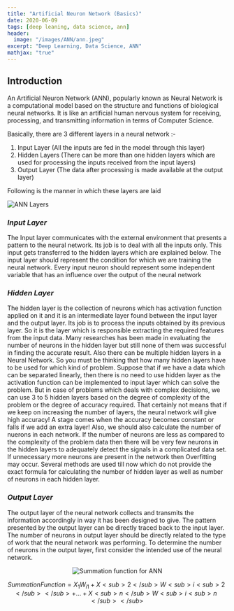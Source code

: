 ```yaml
---
title: "Artificial Neuron Network (Basics)"
date: 2020-06-09
tags: [deep leaning, data science, ann]
header:
  image: "/images/ANN/ann.jpeg"
excerpt: "Deep Learning, Data Science, ANN"
mathjax: "true"
---
```


## Introduction

An Artificial Neuron Network (ANN), popularly known as Neural Network is a computational model based on the structure and functions of biological neural networks. It is like an artificial human nervous system for receiving, processing, and transmitting information in terms of Computer Science.

Basically, there are 3 different layers in a neural network :-

1. Input Layer (All the inputs are fed in the model through this layer)
2. Hidden Layers (There can be more than one hidden layers which are used for processing the inputs received from the input layers)
3. Output Layer (The data after processing is made available at the output layer)

Following is the manner in which these layers are laid

<img src="{{ site.url }}{{ site.baseurl }}/images/ANN/layers.gif" alt="ANN Layers">

### *Input Layer*

The Input layer communicates with the external environment that presents a pattern to the neural network. Its job is to deal with all the inputs only. This input gets transferred to the hidden layers which are explained below. The input layer should represent the condition for which we are training the neural network. Every input neuron should represent some independent variable that has an influence over the output of the neural network

### *Hidden Layer*

The hidden layer is the collection of neurons which has activation function applied on it and it is an intermediate layer found between the input layer and the output layer. Its job is to process the inputs obtained by its previous layer. So it is the layer which is responsible extracting the required features from the input data. Many researches has been made in evaluating the number of neurons in the hidden layer but still none of them was successful in finding the accurate result. Also there can be multiple hidden layers in a Neural Network. So you must be thinking that how many hidden layers have to be used for which kind of problem. Suppose that if we have a data which can be separated linearly, then there is no need to use hidden layer as the activation function can be implemented to input layer which can solve the problem. But in case of problems which deals with complex decisions, we can use 3 to 5 hidden layers based on the degree of complexity of the problem or the degree of accuracy required. That certainly not means that if we keep on increasing the number of layers, the neural network will give high accuracy! A stage comes when the accuracy becomes constant or falls if we add an extra layer! Also, we should also calculate the number of nuerons in each network. If the number of neurons are less as compared to the complexity of the problem data then there will be very few neurons in the hidden layers to adequately detect the signals in a complicated data set. If unnecessary more neurons are present in the network then Overfitting may occur. Several methods are used till now which do not provide the exact formula for calculating the number of hidden layer as well as number of neurons in each hidden layer.

### *Output Layer*

The output layer of the neural network collects and transmits the information accordingly in way it has been designed to give. The pattern presented by the output layer can be directly traced back to the input layer. The number of neurons in output layer should be directly related to the type of work that the neural network was performing. To determine the number of neurons in the output layer, first consider the intended use of the neural network.

<div style="text-align:center"><img src="{{ site.url }}{{ site.baseurl }}/images/ANN/summation%20function.jpeg" alt="Summation function for ANN"></div>

$$Summation Function=X_{1}W_{i1}+X<sub>2</sub>W<sub>i<sub>2</sub></sub>+…+X<sub>n</sub>W<sub>i<sub>n</sub></sub>$$

